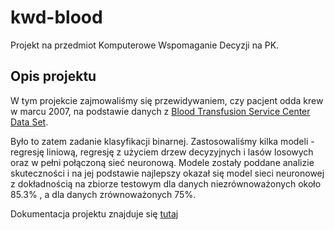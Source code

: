 # kwd-blood
Projekt na przedmiot Komputerowe Wspomaganie Decyzji na PK.

## Opis projektu
W tym projekcie zajmowaliśmy się przewidywaniem, czy pacjent odda krew w marcu 2007, na podstawie danych z [Blood Transfusion Service Center Data Set](https://archive.ics.uci.edu/ml/datasets/Blood+Transfusion+Service+Center/).

Było to zatem zadanie klasyfikacji binarnej. Zastosowaliśmy kilka modeli - regresję liniową, regresję z użyciem drzew decyzyjnych i lasów losowych oraz w pełni połączoną sieć neuronową. Modele zostały poddane analizie skuteczności i na jej podstawie najlepszy okazał się model sieci neuronowej z dokładnością na zbiorze testowym dla danych niezrównoważonych około 85.3% , a dla danych zrównoważonych 75%.

Dokumentacja projektu znajduje się [tutaj](https://github.com/ravkr/kwd-blood/blob/087c6c6d84090e4245d8be83def755982bc6c66e/raport/projekt_raport.pdf)
